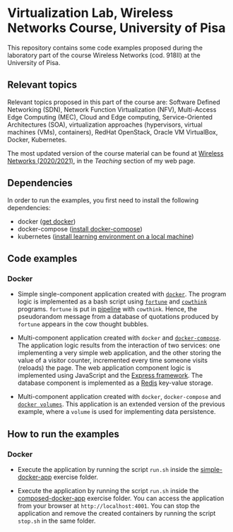 # Virtualization Lab, Wireless Networks Course, University of Pisa

This repository contains some code examples proposed during the laboratory part of the course Wireless Networks (cod. 918II) at the University of Pisa.

## Relevant topics

Relevant topics proposed in this part of the course are: Software Defined Networking (SDN), Network Function Virtualization (NFV), Multi-Access Edge Computing (MEC), Cloud and Edge computing, Service-Oriented Architectures (SOA), virtualization approaches (hypervisors, virtual machines (VMs), containers), RedHat OpenStack, Oracle VM VirtualBox, Docker, Kubernetes.

The most updated version of the course material can be found at [Wireless Networks (2020/2021)](http://for.unipi.it/alessandra_fais/teaching/), in the *Teaching* section of my web page.

## Dependencies

In order to run the examples, you first need to install the following dependencies:
* docker ([get docker](https://docs.docker.com/get-docker/))
* docker-compose ([install docker-compose](https://docs.docker.com/compose/install/))
* kubernetes ([install learning environment on a local machine](https://kubernetes.io/docs/tasks/tools/))

## Code examples

### Docker

* Simple single-component application created with [`docker`](https://www.docker.com/). The program logic is implemented as a bash script using [`fortune`](https://en.wikipedia.org/wiki/Fortune_(Unix)) and [`cowthink`](https://en.wikipedia.org/wiki/Cowsay) programs. `fortune` is put in [pipeline](https://en.wikipedia.org/wiki/Pipeline_(Unix)) with `cowthink`. Hence, the pseudorandom message from a database of quotations produced by `fortune` appears in the cow thought bubbles.

* Multi-component application created with `docker` and [`docker-compose`](https://docs.docker.com/compose/). The application logic results from the interaction of two services: one implementing a very simple web application, and the other storing the value of a visitor counter, incremented every time someone visits (reloads) the page. The web application component logic is implemented using JavaScript and the [Express framework](https://expressjs.com/). The database component is implemented as a [Redis](https://redis.io/) key-value storage.

* Multi-component application created with `docker`, `docker-compose` and [`docker volumes`](https://docs.docker.com/storage/volumes/). This application is an extended version of the previous example, where a `volume` is used for implementing data persistence.



## How to run the examples

### Docker

* Execute the application by running the script `run.sh` inside the [simple-docker-app](https://github.com/alefais/virtualization-lab-unipi/simple-docker-app) exercise folder.

* Execute the application by running the script `run.sh` inside the [composed-docker-app](https://github.com/alefais/virtualization-lab-unipi/composed-docker-app) exercise folder. You can access the application from your browser at `http://localhost:4001`. You can stop the application and remove the created containers by running the script `stop.sh` in the same folder.